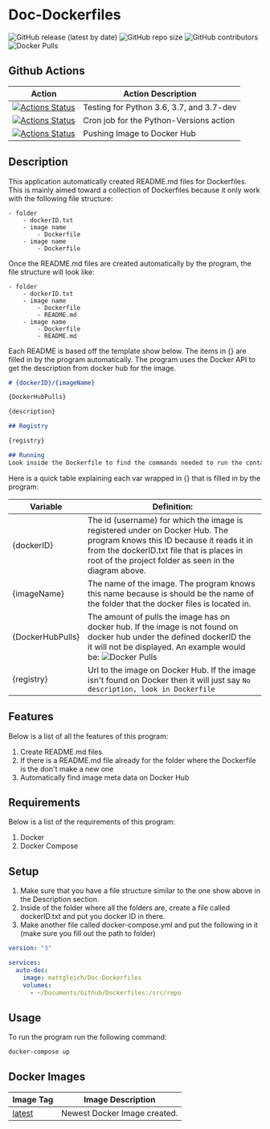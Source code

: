 # Doc-Dockerfiles

![GitHub release (latest by date)](https://img.shields.io/github/v/release/Matt-Gleich/Doc-Dockerfiles) ![GitHub repo size](https://img.shields.io/github/repo-size/Matt-Gleich/Doc-Dockerfiles) ![GitHub contributors](https://img.shields.io/github/contributors/Matt-Gleich/Doc-Dockerfiles) ![Docker Pulls](https://img.shields.io/docker/pulls/mattgleich/doc-dockerfiles)

## Github Actions

| Action                                                                                                                                                                                      | Action Description                       |
|---------------------------------------------------------------------------------------------------------------------------------------------------------------------------------------------|------------------------------------------|
| [![Actions Status](https://github.com/Matt-Gleich/Doc-Dockerfiles/workflows/Python-Versions/badge.svg)](https://github.com/Matt-Gleich/Doc-Dockerfiles/actions) | Testing for Python 3.6, 3.7, and 3.7-dev |
| [![Actions Status](https://github.com/Matt-Gleich/Doc-Dockerfiles/workflows/Python-Cron/badge.svg)](https://github.com/Matt-Gleich/Doc-Dockerfiles/actions)     | Cron job for the Python-Versions action  |
| [![Actions Status](https://github.com/Matt-Gleich/Doc-Dockerfiles/workflows/Docker-Hub/badge.svg)](https://github.com/Matt-Gleich/Doc-Dockerfiles/actions)      | Pushing Image to Docker Hub              |

## Description

This application automatically created README.md files for Dockerfiles. This is mainly aimed toward a collection of Dockerfiles because it only work with the following file structure:

```
- folder
    - dockerID.txt
    - image name
        - Dockerfile
    - image name
        - Dockerfile
```

Once the README.md files are created automatically by the program, the file structure will look like:

```
- folder
    - dockerID.txt
    - image name
        - Dockerfile
        - README.md
    - image name
        - Dockerfile
        - README.md
```

Each README is based off the template show below. The items in {} are filled in by the program automatically. The program uses the Docker API to get the description from docker hub for the image.

```markdown
# {dockerID}/{imageName}

{DockerHubPulls}

{description}

## Registry

{registry}

## Running
Look inside the Dockerfile to find the commands needed to run the container
```

Here is a quick table explaining each var wrapped in {} that is filled in by the program:

| Variable         | Definition:                                                                                                                                                                                                                                                 |
|------------------|-------------------------------------------------------------------------------------------------------------------------------------------------------------------------------------------------------------------------------------------------------------|
| {dockerID}       | The id (username) for which the image is registered under on Docker Hub. The program knows this ID because it reads it in from the dockerID.txt file that is places in root of the project folder as seen in the diagram above.                             |
| {imageName}      | The name of the image. The program knows this name because is should be the name of the folder that the docker files is located in.                                                                                                                         |
| {DockerHubPulls} | The amount of pulls the image has on docker hub. If the image is not found on docker hub under the defined dockerID the it will not be displayed. An example would be: ![Docker Pulls](https://img.shields.io/docker/pulls/mattgleich/Doc-Dockerfiles) |
| {registry}       | Url to the image on Docker Hub. If the image isn't found on Docker then it will just say `No description, look in Dockerfile`                                                                                                                               |

## Features

Below is a list of all the features of this program:

1. Create README.md files
2. If there is a README.md file already for the folder where the Dockerfile is the don't make a new one
3. Automatically find image meta data on Docker Hub

## Requirements

Below is a list of the requirements of this program:

1. Docker
2. Docker Compose

## Setup

1. Make sure that you have a file structure similar to the one show above in the Description section.
2. Inside of the folder where all the folders are, create a file called dockerID.txt and put you docker ID in there.
3. Make another file called docker-compose.yml and put the following in it (make sure you fill out the path to folder)

```yml
version: "3"

services:
  auto-doc:
    image: mattgleich/Doc-Dockerfiles
    volumes: 
      - ~/Documents/Github/Dockerfiles:/src/repo
```

## Usage

To run the program run the following command:

```bash
docker-compose up
```

## Docker Images

| Image Tag                                                                                         | Image Description                                  |
|---------------------------------------------------------------------------------------------------|----------------------------------------------------|
| [latest](https://cloud.docker.com/u/mattgleich/repository/docker/mattgleich/Doc-Dockerfiles/general) | Newest Docker Image created. |
